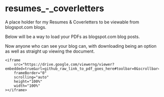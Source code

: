 # resumes_-_coverletters

A place holder for my Resumes & Coverletters to be viewable from blogspot.com blogs.

Below will be a way to load your PDFs as blogspot.com blog posts.

Now anyone who can see your blog can, with downloading being an option as well as straight up viewing the document.

```
<iframe
    src="https://drive.google.com/viewerng/viewer?embedded=true&url=github_raw_link_to_pdf_goes_here#toolbar=0&scrollbar=0"
    frameBorder="0"
    scrolling="auto"
    height="100%"
    width="100%"
></iframe>
```
